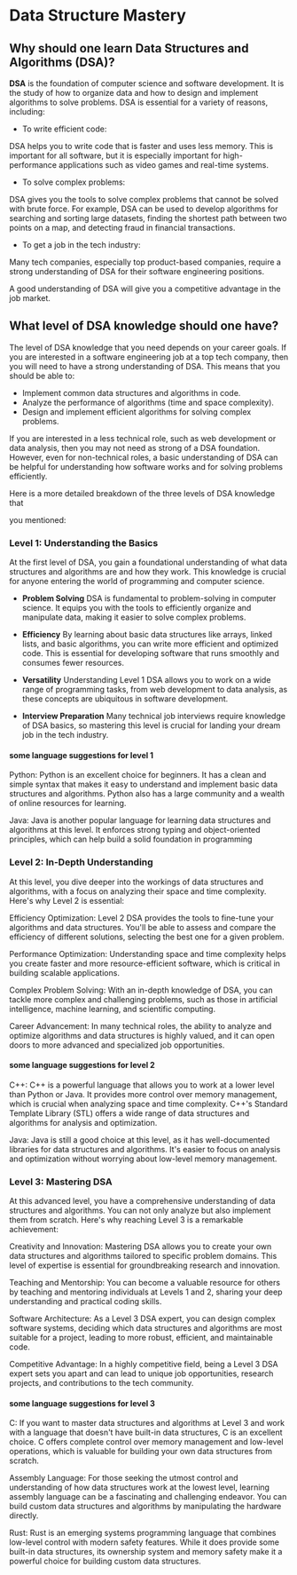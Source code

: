 # Data Structure Mastery

## Why should one learn Data Structures and Algorithms (DSA)?

**DSA** is the foundation of computer science and software development. It is the study of how to organize data and how to design and implement algorithms to solve problems. DSA is essential for a variety of reasons, including:

- To write efficient code: 

DSA helps you to write code that is faster and uses less memory. This is important for all software, but it is especially important for high-performance applications such as video games and real-time systems.

- To solve complex problems:

DSA gives you the tools to solve complex problems that cannot be solved with brute force. For example, DSA can be used to develop algorithms for searching and sorting large datasets, finding the shortest path between two points on a map, and detecting fraud in financial transactions.

- To get a job in the tech industry: 

Many tech companies, especially top product-based companies, require a strong understanding of DSA for their software engineering positions.

A good understanding of DSA will give you a competitive advantage in the job market.

## What level of DSA knowledge should one have?

The level of DSA knowledge that you need depends on your career goals. If you are interested in a software engineering job at a top tech company, then you will need to have a strong understanding of DSA. 
This means that you should be able to:

- Implement common data structures and algorithms in code.
- Analyze the performance of algorithms (time and space complexity).
- Design and implement efficient algorithms for solving complex problems.

If you are interested in a less technical role, such as web development or data analysis, then you may not need as strong of a DSA foundation. However, even for non-technical roles, a basic understanding of DSA can be helpful for understanding how software works and for solving problems efficiently.

Here is a more detailed breakdown of the three levels of DSA knowledge that 

you mentioned:

### Level 1: Understanding the Basics
At the first level of DSA, you gain a foundational understanding of what data structures and algorithms are and how they work. This knowledge is crucial for anyone entering the world of programming and computer science. 

- **Problem Solving** DSA is fundamental to problem-solving in computer science. It equips you with the tools to efficiently organize and manipulate data, making it easier to solve complex problems.

- **Efficiency** By learning about basic data structures like arrays, linked lists, and basic algorithms, you can write more efficient and optimized code. This is essential for developing software that runs smoothly and consumes fewer resources.

- **Versatility** Understanding Level 1 DSA allows you to work on a wide range of programming tasks, from web development to data analysis, as these concepts are ubiquitous in software development.

- **Interview Preparation** Many technical job interviews require knowledge of DSA basics, so mastering this level is crucial for landing your dream job in the tech industry.

#### some language suggestions for level 1

Python: Python is an excellent choice for beginners. It has a clean and simple syntax that makes it easy to understand and implement basic data structures and algorithms. Python also has a large community and a wealth of online resources for learning.

Java: Java is another popular language for learning data structures and algorithms at this level. It enforces strong typing and object-oriented principles, which can help build a solid foundation in programming


### Level 2: In-Depth Understanding
At this level, you dive deeper into the workings of data structures and algorithms, with a focus on analyzing their space and time complexity. Here's why Level 2 is essential:

Efficiency Optimization: Level 2 DSA provides the tools to fine-tune your algorithms and data structures. You'll be able to assess and compare the efficiency of different solutions, selecting the best one for a given problem.

Performance Optimization: Understanding space and time complexity helps you create faster and more resource-efficient software, which is critical in building scalable applications.

Complex Problem Solving: With an in-depth knowledge of DSA, you can tackle more complex and challenging problems, such as those in artificial intelligence, machine learning, and scientific computing.

Career Advancement: In many technical roles, the ability to analyze and optimize algorithms and data structures is highly valued, and it can open doors to more advanced and specialized job opportunities.

#### some language suggestions for level 2

C++: C++ is a powerful language that allows you to work at a lower level than Python or Java. It provides more control over memory management, which is crucial when analyzing space and time complexity. C++'s Standard Template Library (STL) offers a wide range of data structures and algorithms for analysis and optimization.

Java: Java is still a good choice at this level, as it has well-documented libraries for data structures and algorithms. It's easier to focus on analysis and optimization without worrying about low-level memory management.


### Level 3: Mastering DSA
At this advanced level, you have a comprehensive understanding of data structures and algorithms. You can not only analyze but also implement them from scratch. Here's why reaching Level 3 is a remarkable achievement:

Creativity and Innovation: Mastering DSA allows you to create your own data structures and algorithms tailored to specific problem domains. This level of expertise is essential for groundbreaking research and innovation.

Teaching and Mentorship: You can become a valuable resource for others by teaching and mentoring individuals at Levels 1 and 2, sharing your deep understanding and practical coding skills.

Software Architecture: As a Level 3 DSA expert, you can design complex software systems, deciding which data structures and algorithms are most suitable for a project, leading to more robust, efficient, and maintainable code.

Competitive Advantage: In a highly competitive field, being a Level 3 DSA expert sets you apart and can lead to unique job opportunities, research projects, and contributions to the tech community.

#### some language suggestions for level 3

C: If you want to master data structures and algorithms at Level 3 and work with a language that doesn't have built-in data structures, C is an excellent choice. C offers complete control over memory management and low-level operations, which is valuable for building your own data structures from scratch.

Assembly Language: For those seeking the utmost control and understanding of how data structures work at the lowest level, learning assembly language can be a fascinating and challenging endeavor. You can build custom data structures and algorithms by manipulating the hardware directly.

Rust: Rust is an emerging systems programming language that combines low-level control with modern safety features. While it does provide some built-in data structures, its ownership system and memory safety make it a powerful choice for building custom data structures.

